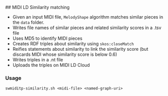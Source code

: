 
## MIDI LD Similarity matching

* Given an input MIDI file, ``MelodyShape`` algorithm matches similar pieces in the ``data`` folder. 
* Writes file names of similar pieces and related similarity scores in a .tsv file
* Uses MD5 to identify MIDI pieces
* Creates RDF triples about similarity using ``skos:closeMatch`` 
* Reifies statements about similarity to link the similarity score (but discards MIDI whose similarity score is below 0.6)
* Writes triples in a .nt file
* Uploads the triples on MIDI LD Cloud

### Usage

``swmiditp-similarity.sh <midi-file> <named-graph-uri>``
